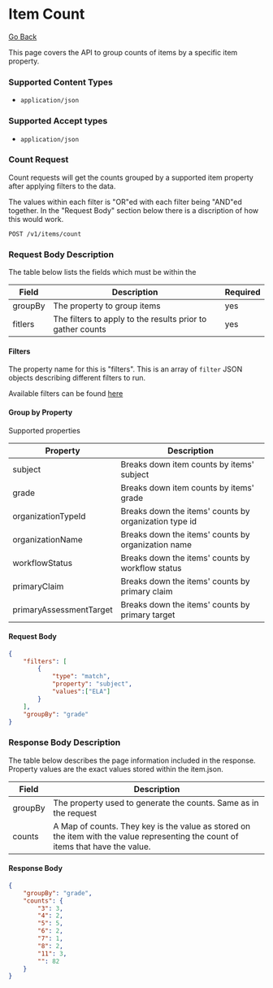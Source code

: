 # Item Count

[Go Back](Item_Search_Service_API.md)

This page covers the API to group counts of items by a specific item property.

### Supported Content Types

* `application/json`

### Supported Accept types

* `application/json`

### Count Request

Count requests will get the counts grouped by a supported item property after applying filters to the data.  

The values within each filter is "OR"ed with each filter being "AND"ed together.  In the "Request Body" section below there is a discription of how this would work.

`POST /v1/items/count`

### Request Body Description

The table below lists the fields which must be within the 

| Field | Description | Required | 
| -------- | ----------- | -------- |
| groupBy   | The property to group items | yes
| fitlers | The filters to apply to the results prior to gather counts| yes

#### Filters

The property name for this is "filters".  This is an array of `filter` JSON objects describing different filters to run.

Available filters can be found [here](Filters.md)

#### Group by Property

Supported properties

| Property | Description | 
| -------- | ----------- |
| subject | Breaks down item counts by items' subject |
| grade | Breaks down item counts by items' grade | 
| organizationTypeId | Breaks down the items' counts by organization type id |
| organizationName | Breaks down the items' counts by organization name |
| workflowStatus | Breaks down the items' counts by workflow status |
| primaryClaim | Breaks down the items' counts by primary claim |
| primaryAssessmentTarget | Breaks down the items' counts by primary target |

#### Request Body
```json
{
	"filters": [
		{
            "type": "match",
            "property": "subject",
            "values":["ELA"]
        }
	],
	"groupBy": "grade"
}
```

### Response Body Description

The table below describes the page information included in the response.  Property values are the exact values stored within the item.json.  

| Field | Description | 
| -------- | ----------- | 
| groupBy | The property used to generate the counts.  Same as in the request |
| counts | A Map of counts.  They key is the value as stored on the item with the value representing the count of items that have the value. |

#### Response Body
```json
{
    "groupBy": "grade",
    "counts": {
        "3": 3,
        "4": 2,
        "5": 5,
        "6": 2,
        "7": 1,
        "8": 2,
        "11": 3,
        "": 82
    }
}
```

